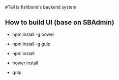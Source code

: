 #Tail is fishbone's backend system


## How to build UI (base on SBAdmin)

* npm install -g bower

* npm install -g gulp

* npm install

* bower install

* gulp


